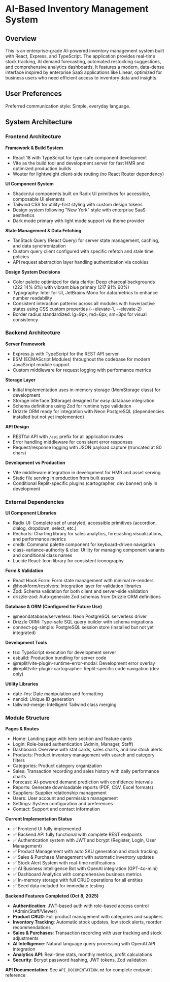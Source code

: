 # AI-Based Inventory Management System

## Overview

This is an enterprise-grade AI-powered inventory management system built with React, Express, and TypeScript. The application provides real-time stock tracking, AI demand forecasting, automated restocking suggestions, and comprehensive analytics dashboards. It features a modern, data-dense interface inspired by enterprise SaaS applications like Linear, optimized for business users who need efficient access to inventory data and insights.

## User Preferences

Preferred communication style: Simple, everyday language.

## System Architecture

### Frontend Architecture

**Framework & Build System**
- React 18 with TypeScript for type-safe component development
- Vite as the build tool and development server for fast HMR and optimized production builds
- Wouter for lightweight client-side routing (no React Router dependency)

**UI Component System**
- Shadcn/ui components built on Radix UI primitives for accessible, composable UI elements
- Tailwind CSS for utility-first styling with custom design tokens
- Design system following "New York" style with enterprise SaaS aesthetics
- Dark mode primary with light mode support via theme provider

**State Management & Data Fetching**
- TanStack Query (React Query) for server state management, caching, and data synchronization
- Custom query client configured with specific refetch and stale time policies
- API request abstraction layer handling authentication via cookies

**Design System Decisions**
- Color palette optimized for data clarity: Deep charcoal backgrounds (222 14% 8%) with vibrant blue primary (217 91% 60%)
- Typography: Inter for UI, JetBrains Mono for data/metrics to enhance number readability
- Consistent interaction patterns across all modules with hover/active states using CSS custom properties (--elevate-1, --elevate-2)
- Border radius standardized: lg=9px, md=6px, sm=3px for visual consistency

### Backend Architecture

**Server Framework**
- Express.js with TypeScript for the REST API server
- ESM (ECMAScript Modules) throughout the codebase for modern JavaScript module support
- Custom middleware for request logging with performance metrics

**Storage Layer**
- Initial implementation uses in-memory storage (MemStorage class) for development
- Storage interface (IStorage) designed for easy database integration
- Schema definitions using Zod for runtime type validation
- Drizzle ORM ready for integration with Neon PostgreSQL (dependencies installed but not yet implemented)

**API Design**
- RESTful API with `/api` prefix for all application routes
- Error handling middleware for consistent error responses
- Request/response logging with JSON payload capture (truncated at 80 chars)

**Development vs Production**
- Vite middleware integration in development for HMR and asset serving
- Static file serving in production from built assets
- Conditional Replit-specific plugins (cartographer, dev banner) only in development

### External Dependencies

**UI Component Libraries**
- Radix UI: Complete set of unstyled, accessible primitives (accordion, dialog, dropdown, select, etc.)
- Recharts: Charting library for sales analytics, forecasting visualizations, and performance metrics
- cmdk: Command palette component for keyboard-driven navigation
- class-variance-authority & clsx: Utility for managing component variants and conditional class names
- Lucide React: Icon library for consistent iconography

**Form & Validation**
- React Hook Form: Form state management with minimal re-renders
- @hookform/resolvers: Integration layer for validation libraries
- Zod: Schema validation for both client and server-side validation
- drizzle-zod: Auto-generate Zod schemas from Drizzle ORM definitions

**Database & ORM (Configured for Future Use)**
- @neondatabase/serverless: Neon PostgreSQL serverless driver
- Drizzle ORM: Type-safe SQL query builder with schema migrations
- connect-pg-simple: PostgreSQL session store (installed but not yet integrated)

**Development Tools**
- tsx: TypeScript execution for development server
- esbuild: Production bundling for server code
- @replit/vite-plugin-runtime-error-modal: Development error overlay
- @replit/vite-plugin-cartographer: Replit-specific code navigation (dev only)

**Utility Libraries**
- date-fns: Date manipulation and formatting
- nanoid: Unique ID generation
- tailwind-merge: Intelligent Tailwind class merging

### Module Structure

**Pages & Routes**
- Home: Landing page with hero section and feature cards
- Login: Role-based authentication (Admin, Manager, Staff)
- Dashboard: Overview with stat cards, sales charts, and low stock alerts
- Products: Product inventory management with search and category filters
- Categories: Product category organization
- Sales: Transaction recording and sales history with daily performance charts
- Forecast: AI-powered demand prediction with confidence intervals
- Reports: Generate downloadable reports (PDF, CSV, Excel formats)
- Suppliers: Supplier relationship management
- Users: User account and permission management
- Settings: System configuration and preferences
- Contact: Support and contact information

**Current Implementation Status**
- ✅ Frontend UI fully implemented
- ✅ Backend API fully functional with complete REST endpoints
- ✅ Authentication system with JWT and bcrypt (Register, Login, User Management)
- ✅ Product Management with auto SKU generation and stock tracking
- ✅ Sales & Purchase Management with automatic inventory updates
- ✅ Stock Alert System with real-time notifications
- ✅ AI Business Intelligence Bot with OpenAI integration (GPT-4o-mini)
- ✅ Dashboard Analytics with comprehensive business metrics
- ✅ In-memory storage with full CRUD operations for all entities
- ✅ Seed data included for immediate testing

**Backend Features Completed (Oct 8, 2025)**
- **Authentication**: JWT-based auth with role-based access control (Admin/Staff/Viewer)
- **Product CRUD**: Full product management with categories and suppliers
- **Inventory Tracking**: Automatic stock updates, low stock alerts, reorder recommendations
- **Sales & Purchases**: Transaction recording with user tracking and stock adjustments
- **AI Intelligence**: Natural language query processing with OpenAI API integration
- **Analytics API**: Real-time stats, monthly metrics, profit calculations
- **Security**: Bcrypt password hashing, JWT tokens, Zod validation

**API Documentation**: See `API_DOCUMENTATION.md` for complete endpoint reference